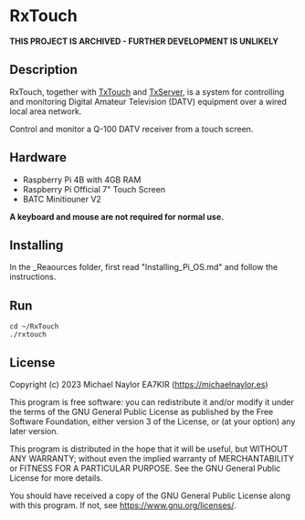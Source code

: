 # RxTouch

**THIS PROJECT IS ARCHIVED - FURTHER DEVELOPMENT IS UNLIKELY**

## Description
RxTouch, together with [TxTouch](https://github.com/ea7kir/TxTouch) and [TxServer](https://github.com/ea7kir/TxServer), is a system for controlling and monitoring Digital Amateur Television (DATV) equipment over a wired local area network.

Control and monitor a Q-100 DATV receiver from a touch screen.

## Hardware

- Raspberry Pi 4B with 4GB RAM
- Raspberry Pi Official 7" Touch Screen
- BATC Minitiouner V2

**A keyboard and mouse are not required for normal use.**

## Installing

In the _Reaources folder, first read "Installing_Pi_OS.md" and follow the instructions.

## Run
```
cd ~/RxTouch
./rxtouch
```

## License
Copyright (c) 2023 Michael Naylor EA7KIR (https://michaelnaylor.es)

This program is free software: you can redistribute it and/or modify it under the terms of the GNU General Public License as published by the Free Software Foundation, either version 3 of the License, or (at your option) any later version.

This program is distributed in the hope that it will be useful, but WITHOUT ANY WARRANTY; without even the implied warranty of MERCHANTABILITY or FITNESS FOR A PARTICULAR PURPOSE. See the GNU General Public License for more details.

You should have received a copy of the GNU General Public License along with this program. If not, see https://www.gnu.org/licenses/.
